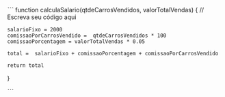 ˋˋˋ
function calculaSalario(qtdeCarrosVendidos, valorTotalVendas) {
    // Escreva seu código aqui
     
    salarioFixo = 2000
    comissaoPorCarrosVendido =  qtdeCarrosVendidos * 100 
    comissaoPorcentagem = valorTotalVendas * 0.05

    total =  salarioFixo + comissaoPorcentagem + comissaoPorCarrosVendido
    
    return total
}

ˋˋˋ